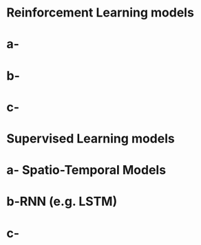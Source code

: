 # Reinforcement Learning models
 # a-
 # b-
 # c-


# Supervised Learning models
  # a- Spatio-Temporal Models
  # b-RNN (e.g. LSTM)
  # c-

